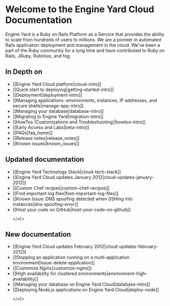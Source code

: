 # Welcome to the Engine Yard Cloud Documentation

Engine Yard is a Ruby on Rails Platform as a Service that provides the ability to scale from hundreds of users to millions. We are a pioneer in automated Rails application deployment and management in the cloud. We've been a part of the Ruby community for a long time and have contributed to Ruby on Rails, JRuby, Rubinius, and fog.

## In Depth on
* [[Engine Yard Cloud platform|cloud-intro]]
* [[Quick start to deploying|getting-started-intro]]
* [[Deployment|deployment-intro]]
* [[Managing applications: environments, instances, IP addresses, and secure shells|manage-app-intro]]
* [[Managing your database|database-intro]]
* [[Migrating to Engine Yard|migration-intro]]
* [[HowTos (Customizations and Troubleshooting)|howtos-intro]]
* [[Early Access and Labs|beta-intro]]
* [[FAQs|faq_home]]
* [[Release notes|release_notes]]
* [[Known issues|known_issues]]

<div class="split">
  <div class="col col-first">
    <h2>Updated documentation</h2>
    <ul>
  	     <li>
	      [[Engine Yard Technology Stack|cloud-tech-stack]]
	     </li>
	     <li>
	      [[Engine Yard Cloud updates January 2012|cloud-updates-january-2012]]
	     </li>	
	     <li>
	      [[Custom Chef recipes|custom-chef-recipes]]
	     </li>
	     <li>
	      [[Find important log files|find-important-log-files]]
	     </li>
	     <li>
  	 	  [[Known Issue: DNS spoofing detected when SSHing into instances|dns-spoofing-error]]
  	     </li>     		
	     <li>
		  [[Host your code on GitHub|host-your-code-on-github]]
		</li>
			         	 	
    </ul>   

  </div>
  
  <div class="col col-last">
    <h2>New documentation</h2>
    <ul> 
       	<li>
	      [[Engine Yard Cloud updates February 2012|cloud-updates-february-2012]]
	    </li>
	    <li>
	     [[Stopping an application running on a multi-application environment|issue-delete-application]]
	    </li>
	    <li>
		 [[Customize Nginx|customize-nginx]]
	    </li>  	  
	    <li>
         [[High availability for clustered environments|environment-high-availability]]
        </li>
	    <li>
	     [[Managing your database on Engine Yard Cloud|database-intro]]
	    </li>
        <li>
         [[Deploying Node.js applications on Engine Yard Cloud|deploy-node]]
        </li>
     
     
    </ul>
  </div>
</div>
